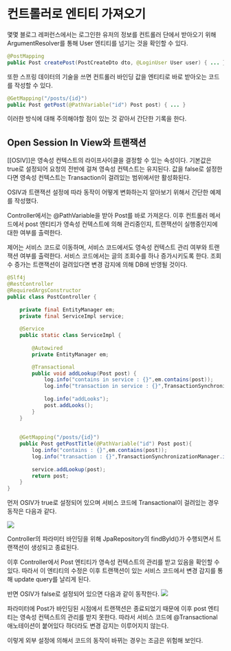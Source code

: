 # 컨트롤러로 엔티티 가져오기

몇몇 블로그 레퍼런스에서는 로그인한 유저의 정보를 컨트롤러 단에서 받아오기 위해 ArgumentResolver를 통해 User 엔티티를 넘기는 것을 확인할 수 있다.
```java
@PostMapping
public Post createPost(PostCreateDto dto, @LoginUser User user) { ... }
```

또한 스프링 데이터의 기술을 쓰면 컨트롤러 바인딩 값을 엔티티로 바로 받아오는 코드를 작성할 수 있다.
```java
@GetMapping("/posts/{id}")
public Post getPost(@PathVariable("id") Post post) { ... }
```

이러한 방식에 대해 주의해야할 점이 있는 것 같아서 간단한 기록을 한다.

## Open Session In View와 트랜잭션
[[OSIV]]은 영속성 컨텍스트의 라이프사이클을 결정할 수 있는 속성이다. 기본값은 true로 설정되어 요청의 전반에 걸쳐 영속성 컨텍스트는 유지된다. 값을 false로 설정한다면 영속성 컨텍스트는 Transaction이 걸려있는 범위에서만 활성화된다.

OSIV과 트랜잭션 설정에 따라 동작이 어떻게 변화하는지 알아보기 위해서 간단한 예제를 작성했다. 

Controller에서는 @PathVariable을 받아 Post를 바로 가져온다. 이후 컨트롤러 메서드에서 post 엔티티가 영속성 컨텍스트에 의해 관리중인지, 트랜잭션이 실행중인지에 대한 여부를 출력한다.

제어는 서비스 코드로 이동하며, 서비스 코드에서도 영속성 컨텍스트 관리 여부와 트랜잭션 여부를 출력한다. 서비스 코드에서는 글의 조회수를 하나 증가시키도록 한다. 조회수 증가는 트랜잭션이 걸려있다면 변경 감지에 의해 DB에 반영될 것이다.
```java
@Slf4j  
@RestController  
@RequiredArgsConstructor  
public class PostController {  
      
    private final EntityManager em;  
    private final ServiceImpl service;  
      
    @Service  
    public static class ServiceImpl {  
  
        @Autowired  
        private EntityManager em;  

		@Transactional
        public void addLookup(Post post) {  
            log.info("contains in service : {}",em.contains(post));  
            log.info("transaction in service : {}",TransactionSynchronizationManager.isActualTransactionActive());  
  
            log.info("addLooks");  
            post.addLooks();  
        }  
    }  
  
  
    @GetMapping("/posts/{id}")  
    public Post getPostTitle(@PathVariable("id") Post post){  
        log.info("contains : {}",em.contains(post));  
        log.info("transaction : {}",TransactionSynchronizationManager.isActualTransactionActive());  
          
        service.addLookup(post);  
        return post;  
    }  
}
```

먼저 OSIV가 true로 설정되어 있으며 서비스 코드에 Transactional이 걸려있는 경우 동작은 다음과 같다.

![](https://i.imgur.com/D8Ku4Qo.png)

Controller의 파라미터 바인딩을 위해 JpaRepository의 findById()가 수행되면서 트랜잭션이 생성되고 종료된다.

이후 Controller에서 Post 엔티티가 영속성 컨텍스트의 관리를 받고 있음을 확인할 수 있다. 따라서 이 엔티티의 수정은 이후 트랜잭션이 있는 서비스 코드에서 변경 감지를 통해  update query를 날리게 된다.

반면 OSIV가 false로 설정되어 있으면 다음과 같이 동작한다.
![](https://i.imgur.com/NXmlxfv.png)

파라미터에 Post가 바인딩된 시점에서 트랜잭션은 종료되었기 때문에 이후 post 엔티티는 영속성 컨텍스트의 관리를 받지 못한다. 따라서 서비스 코드에 @Transactional 애노테이션이 붙어있다 하더라도 변경 감지는 이루어지지 않는다.

이렇게 외부 설정에 의해서 코드의 동작이 바뀌는 경우는 조금은 위험해 보인다.

